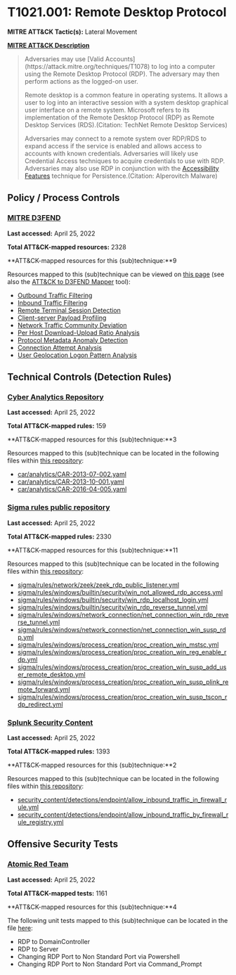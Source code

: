 # T1021.001: Remote Desktop Protocol
**MITRE ATT&CK Tactic(s):** Lateral Movement

**[MITRE ATT&CK Description](https://attack.mitre.org/techniques/T1021/001)**
<blockquote>Adversaries may use [Valid Accounts](https://attack.mitre.org/techniques/T1078) to log into a computer using the Remote Desktop Protocol (RDP). The adversary may then perform actions as the logged-on user.

Remote desktop is a common feature in operating systems. It allows a user to log into an interactive session with a system desktop graphical user interface on a remote system. Microsoft refers to its implementation of the Remote Desktop Protocol (RDP) as Remote Desktop Services (RDS).(Citation: TechNet Remote Desktop Services) 

Adversaries may connect to a remote system over RDP/RDS to expand access if the service is enabled and allows access to accounts with known credentials. Adversaries will likely use Credential Access techniques to acquire credentials to use with RDP. Adversaries may also use RDP in conjunction with the [Accessibility Features](https://attack.mitre.org/techniques/T1546/008) technique for Persistence.(Citation: Alperovitch Malware)</blockquote>
## Policy / Process Controls
### [MITRE D3FEND](https://d3fend.mitre.org/)
**Last accessed:** April 25, 2022

**Total ATT&CK-mapped resources:** 2328

**ATT&CK-mapped resources for this (sub)technique:**9

Resources mapped to this (sub)technique can be viewed on [this page](https://d3fend.mitre.org/) (see also the [ATT&CK to D3FEND Mapper](https://d3fend.mitre.org/tools/attack-mapper) tool):

* [Outbound Traffic Filtering](https://d3fend.mitre.org/techniques/d3f:OutboundTrafficFiltering)
* [Inbound Traffic Filtering](https://d3fend.mitre.org/techniques/d3f:InboundTrafficFiltering)
* [Remote Terminal Session Detection](https://d3fend.mitre.org/techniques/d3f:RemoteTerminalSessionDetection)
* [Client-server Payload Profiling](https://d3fend.mitre.org/techniques/d3f:Client-serverPayloadProfiling)
* [Network Traffic Community Deviation](https://d3fend.mitre.org/techniques/d3f:NetworkTrafficCommunityDeviation)
* [Per Host Download-Upload Ratio Analysis](https://d3fend.mitre.org/techniques/d3f:PerHostDownload-UploadRatioAnalysis)
* [Protocol Metadata Anomaly Detection](https://d3fend.mitre.org/techniques/d3f:ProtocolMetadataAnomalyDetection)
* [Connection Attempt Analysis](https://d3fend.mitre.org/techniques/d3f:ConnectionAttemptAnalysis)
* [User Geolocation Logon Pattern Analysis](https://d3fend.mitre.org/techniques/d3f:UserGeolocationLogonPatternAnalysis)

## Technical Controls (Detection Rules)
### [Cyber Analytics Repository](https://car.mitre.org)
**Last accessed:** April 25, 2022

**Total ATT&CK-mapped rules:** 159

**ATT&CK-mapped resources for this (sub)technique:**3

Resources mapped to this (sub)technique can be located in the following files within [this repository](https://github.com/mitre-attack/car/blob/master/analytics):

* [car/analytics/CAR-2013-07-002.yaml](https://github.com/mitre-attack/car/blob/master/analytics/CAR-2013-07-002.yaml)
* [car/analytics/CAR-2013-10-001.yaml](https://github.com/mitre-attack/car/blob/master/analytics/CAR-2013-10-001.yaml)
* [car/analytics/CAR-2016-04-005.yaml](https://github.com/mitre-attack/car/blob/master/analytics/CAR-2016-04-005.yaml)

### [Sigma rules public repository](https://github.com/SigmaHQ/sigma)
**Last accessed:** April 25, 2022

**Total ATT&CK-mapped rules:** 2330

**ATT&CK-mapped resources for this (sub)technique:**11

Resources mapped to this (sub)technique can be located in the following files within [this repository](https://github.com/SigmaHQ/sigma/tree/master/rules):

* [sigma/rules/network/zeek/zeek_rdp_public_listener.yml](https://github.com/SigmaHQ/sigma/blob/master/rules/network/zeek/zeek_rdp_public_listener.yml)
* [sigma/rules/windows/builtin/security/win_not_allowed_rdp_access.yml](https://github.com/SigmaHQ/sigma/blob/master/rules/windows/builtin/security/win_not_allowed_rdp_access.yml)
* [sigma/rules/windows/builtin/security/win_rdp_localhost_login.yml](https://github.com/SigmaHQ/sigma/blob/master/rules/windows/builtin/security/win_rdp_localhost_login.yml)
* [sigma/rules/windows/builtin/security/win_rdp_reverse_tunnel.yml](https://github.com/SigmaHQ/sigma/blob/master/rules/windows/builtin/security/win_rdp_reverse_tunnel.yml)
* [sigma/rules/windows/network_connection/net_connection_win_rdp_reverse_tunnel.yml](https://github.com/SigmaHQ/sigma/blob/master/rules/windows/network_connection/net_connection_win_rdp_reverse_tunnel.yml)
* [sigma/rules/windows/network_connection/net_connection_win_susp_rdp.yml](https://github.com/SigmaHQ/sigma/blob/master/rules/windows/network_connection/net_connection_win_susp_rdp.yml)
* [sigma/rules/windows/process_creation/proc_creation_win_mstsc.yml](https://github.com/SigmaHQ/sigma/blob/master/rules/windows/process_creation/proc_creation_win_mstsc.yml)
* [sigma/rules/windows/process_creation/proc_creation_win_reg_enable_rdp.yml](https://github.com/SigmaHQ/sigma/blob/master/rules/windows/process_creation/proc_creation_win_reg_enable_rdp.yml)
* [sigma/rules/windows/process_creation/proc_creation_win_susp_add_user_remote_desktop.yml](https://github.com/SigmaHQ/sigma/blob/master/rules/windows/process_creation/proc_creation_win_susp_add_user_remote_desktop.yml)
* [sigma/rules/windows/process_creation/proc_creation_win_susp_plink_remote_forward.yml](https://github.com/SigmaHQ/sigma/blob/master/rules/windows/process_creation/proc_creation_win_susp_plink_remote_forward.yml)
* [sigma/rules/windows/process_creation/proc_creation_win_susp_tscon_rdp_redirect.yml](https://github.com/SigmaHQ/sigma/blob/master/rules/windows/process_creation/proc_creation_win_susp_tscon_rdp_redirect.yml)

### [Splunk Security Content](https://github.com/splunk/security_content)
**Last accessed:** April 25, 2022

**Total ATT&CK-mapped rules:** 1393

**ATT&CK-mapped resources for this (sub)technique:**2

Resources mapped to this (sub)technique can be located in the following files within [this repository](https://github.com/splunk/security_content/tree/develop/detections):

* [security_content/detections/endpoint/allow_inbound_traffic_in_firewall_rule.yml](https://github.com/splunk/security_content/blob/develop/detections/endpoint/allow_inbound_traffic_in_firewall_rule.yml)
* [security_content/detections/endpoint/allow_inbound_traffic_by_firewall_rule_registry.yml](https://github.com/splunk/security_content/blob/develop/detections/endpoint/allow_inbound_traffic_by_firewall_rule_registry.yml)


## Offensive Security Tests
### [Atomic Red Team](https://github.com/redcanaryco/atomic-red-team)
**Last accessed:** April 25, 2022

**Total ATT&CK-mapped tests:** 1161

**ATT&CK-mapped resources for this (sub)technique:**4

The following unit tests mapped to this (sub)technique can be located in the file [here](https://github.com/redcanaryco/atomic-red-team/tree/master/atomics/T1021.001/T1021.001.yaml):

* RDP to DomainController
* RDP to Server
* Changing RDP Port to Non Standard Port via Powershell
* Changing RDP Port to Non Standard Port via Command_Prompt

